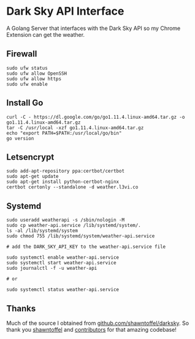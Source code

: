 # Dark Sky API Interface
A Golang Server that interfaces with the Dark Sky API so my Chrome Extension can get the weather.

## Firewall
    sudo ufw status
    sudo ufw allow OpenSSH
    sudo ufw allow https
    sudo ufw enable

## Install Go

    curl -C - https://dl.google.com/go/go1.11.4.linux-amd64.tar.gz -o go1.11.4.linux-amd64.tar.gz
    tar -C /usr/local -xzf go1.11.4.linux-amd64.tar.gz
    echo "export PATH=$PATH:/usr/local/go/bin"
    go version

## Letsencrypt
    sudo add-apt-repository ppa:certbot/certbot
    sudo apt-get update
    sudo apt-get install python-certbot-nginx
    certbot certonly --standalone -d weather.l3vi.co

## Systemd
    sudo useradd weatherapi -s /sbin/nologin -M
    sudo cp weather-api.service /lib/systemd/system/.
    ls -al /lib/systemd/system
    sudo chmod 755 /lib/systemd/system/weather-api.service

    # add the DARK_SKY_API_KEY to the weather-api.service file

    sudo systemctl enable weather-api.service
    sudo systemctl start weather-api.service
    sudo journalctl -f -u weather-api

    # or

    sudo systemctl status weather-api.service

## Thanks
Much of the source I obtained from [github.com/shawntoffel/darksky](https://github.com/shawntoffel/darksky).  So thank you [shawntoffel](https://github.com/shawntoffel) and [contributors](https://github.com/shawntoffel/darksky/graphs/contributors) for that amazing codebase!
